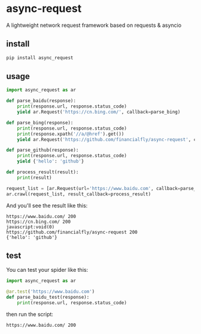 async-request
=============

A lightweight network request framework based on requests & asyncio

install
-------

```bash
pip install async_request
```

usage
-----
```python
import async_request as ar

def parse_baidu(response):
    print(response.url, response.status_code)
    yield ar.Request('https://cn.bing.com/', callback=parse_bing)

def parse_bing(response):
    print(response.url, response.status_code)
    print(response.xpath('//a/@href').get())
    yield ar.Request('https://github.com/financialfly/async-request', callback=parse_github)

def parse_github(response):
    print(response.url, response.status_code)
    yield {'hello': 'github'}

def process_result(result):
    print(result)

request_list = [ar.Request(url='https://www.baidu.com', callback=parse_baidu)]
ar.crawl(request_list, result_callback=process_result)
```
And you'll see the result like this:
```
https://www.baidu.com/ 200
https://cn.bing.com/ 200
javascript:void(0)
https://github.com/financialfly/async-request 200
{'hello': 'github'}
```

test
----
You can test your spider like this:
```python
import async_request as ar

@ar.test('https://www.baidu.com')
def parse_baidu_test(response):
    print(response.url, response.status_code)
```
then run the script:
```
https://www.baidu.com/ 200
```